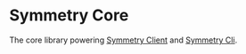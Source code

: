 # Symmetry Core

The core library powering [Symmetry Client](https://github.com/twinnydotdev/symmetry) and [Symmetry Cli](https://github.com/twinnydotdev/symmetry-cli).
